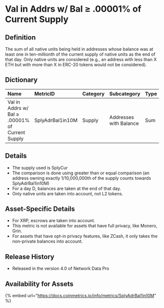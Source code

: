 # Val in Addrs w/ Bal ≥ .00001% of Current Supply

## Definition

The sum of all native units being held in addresses whose balance was at least one in ten-millionth of the current supply of native units as the end of that day. Only native units are considered \(e.g., an address with less than X ETH but with more than X in ERC-20 tokens would not be considered\).

## Dictionary

| Name | MetricID | Category | Subcategory | Type | Unit | Interval |
| :--- | :--- | :--- | :--- | :--- | :--- | :--- |
| Val in Addrs w/ Bal ≥ .00001% of Current Supply | SplyAdrBal1in10M | Supply | Addresses with Balance | Sum | Native units | 1 day |

## Details

* The supply used is SplyCur
* The comparison is done using greater than or equal comparison \(an address owning exactly 1/10,000,000th of the supply counts towards SplyAdrBal1in10M\)
* For a day D, balances are taken at the end of that day.
* Only native units are taken into account, not L2 tokens.

## Asset-Specific Details

* For XRP, escrows are taken into account.
* This metric is not available for assets that have full privacy, like Monero, Grin.
* For assets that have opt-in privacy features, like ZCash, it only takes the non-private balances into account.

## Release History

* Released in the version 4.0 of Network Data Pro

## **Availability for Assets**

{% embed url="https://docs.coinmetrics.io/info/metrics/SplyAdrBal1in10M" %}

